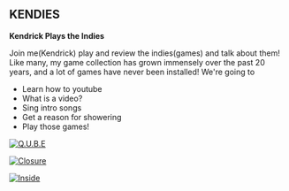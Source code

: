 ## KENDIES

__Kendrick Plays the Indies__

Join me(Kendrick) play and review the indies(games) and talk about them! Like many,
my game collection has grown immensely over the past 20 years, and a lot of games
have never been installed! We're going to

* Learn how to youtube
* What is a video?
* Sing intro songs
* Get a reason for showering
* Play those games!



[![Q.U.B.E](https://upload.wikimedia.org/wikipedia/en/a/a5/Qube_game_logo.png)](https://www.youtube.com/watch?v=rvcLrKtknbc)

[![Closure](https://steamcdn-a.akamaihd.net/steam/apps/72000/header.jpg)](https://www.youtube.com/watch?v=xwBaR7UqbY8)

[![Inside](https://upload.wikimedia.org/wikipedia/en/5/50/INSIDE_Xbox_One_cover_art.png)](https://www.youtube.com/watch?v=xTA6SgFG_4Q)
